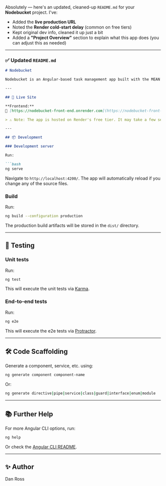 Absolutely — here's an updated, cleaned-up `README.md` for your **Nodebucket** project. I've:

- Added the **live production URL**  
- Noted the **Render cold-start delay** (common on free tiers)  
- Kept original dev info, cleaned it up just a bit  
- Added a **"Project Overview"** section to explain what this app does (you can adjust this as needed)

---

### ✅ Updated `README.md`

```markdown
# Nodebucket

Nodebucket is an Angular-based task management app built with the MEAN stack (MongoDB, Express, Angular, Node.js). Employees can log in by their employee ID and manage their assigned tasks in "To Do" and "Done" categories.

---

## 🚀 Live Site

**Frontend:**  
🔗 [https://nodebucket-front-end.onrender.com](https://nodebucket-front-end.onrender.com)

> ⚠️ Note: The app is hosted on Render's free tier. It may take a few seconds to "wake up" if it hasn't been accessed in a while (cold start).

---

## 📦 Development

### Development server

Run:

```bash
ng serve
```

Navigate to `http://localhost:4200/`. The app will automatically reload if you change any of the source files.

### Build

Run:

```bash
ng build --configuration production
```

The production build artifacts will be stored in the `dist/` directory.

---

## 🧪 Testing

### Unit tests

Run:

```bash
ng test
```

This will execute the unit tests via [Karma](https://karma-runner.github.io).

### End-to-end tests

Run:

```bash
ng e2e
```

This will execute the e2e tests via [Protractor](http://www.protractortest.org/).

---

## 🛠 Code Scaffolding

Generate a component, service, etc. using:

```bash
ng generate component component-name
```

Or:

```bash
ng generate directive|pipe|service|class|guard|interface|enum|module
```

---

## 📚 Further Help

For more Angular CLI options, run:

```bash
ng help
```

Or check the [Angular CLI README](https://github.com/angular/angular-cli/blob/master/README.md).

---

## ✨ Author

Dan Ross
